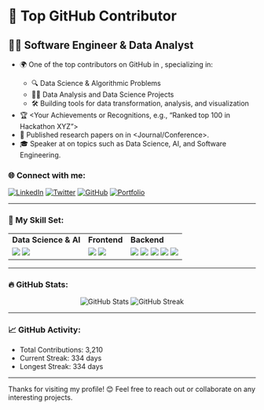 # 🌟 Top <Your Country> GitHub Contributor

## 👨‍💻 Software Engineer & Data Analyst

- 🌍 One of the top contributors on GitHub in <Your Country>, specializing in:
  - 🔍 Data Science & Algorithmic Problems
  - 🧑‍💻 Data Analysis and Data Science Projects
  - 🛠️ Building tools for data transformation, analysis, and visualization
- 🏆 <Your Achievements or Recognitions, e.g., “Ranked top 100 in Hackathon XYZ”>
- 📜 Published research papers on <Topic> in <Journal/Conference>.
- 🎓 Speaker at <Event or Organization> on topics such as Data Science, AI, and Software Engineering.

### 🌐 Connect with me:
[![LinkedIn](https://img.shields.io/badge/-LinkedIn-blue?style=flat-square&logo=LinkedIn&logoColor=white&link=https://linkedin.com/in/yourprofile)](https://linkedin.com/in/yourprofile)
[![Twitter](https://img.shields.io/badge/-Twitter-blue?style=flat-square&logo=Twitter&logoColor=white&link=https://twitter.com/yourprofile)](https://twitter.com/yourprofile)
[![GitHub](https://img.shields.io/badge/-GitHub-black?style=flat-square&logo=github&logoColor=white&link=https://github.com/yourprofile)](https://github.com/yourprofile)
[![Portfolio](https://img.shields.io/badge/-Portfolio-9cf?style=flat-square&logo=appveyor&logoColor=white&link=https://yourportfolio.com)](https://yourportfolio.com)

---

### 🧰 My Skill Set:
<table>
  <tr>
    <td><b>Data Science & AI</b></td>
    <td><b>Frontend</b></td>
    <td><b>Backend</b></td>
  </tr>
  <tr>
    <td>
      <img src="https://img.shields.io/badge/-Python-3776AB?style=flat-square&logo=python&logoColor=white">
      <img src="https://img.shields.io/badge/-C++-00599C?style=flat-square&logo=cplusplus&logoColor=white">
    </td>
    <td>
      <img src="https://img.shields.io/badge/-HTML5-E34F26?style=flat-square&logo=html5&logoColor=white">
      <img src="https://img.shields.io/badge/-CSS3-1572B6?style=flat-square&logo=css3&logoColor=white">
    </td>
    <td>
      <img src="https://img.shields.io/badge/-PHP-777BB4?style=flat-square&logo=php&logoColor=white">
      <img src="https://img.shields.io/badge/-MySQL-4479A1?style=flat-square&logo=mysql&logoColor=white">
      <img src="https://img.shields.io/badge/-Power_BI-F2C811?style=flat-square&logo=powerbi&logoColor=white">
      <img src="https://img.shields.io/badge/-Tableau-E97627?style=flat-square&logo=tableau&logoColor=white">
      <img src="https://img.shields.io/badge/-Excel-217346?style=flat-square&logo=microsoft-excel&logoColor=white">
    </td>
  </tr>
</table>

---

### 🔥 GitHub Stats:
<p align="center">
  <img src="https://github-readme-stats.vercel.app/api?username=yourusername&show_icons=true&theme=dark&count_private=true&hide_border=true" alt="GitHub Stats">
  <img src="https://github-readme-streak-stats.herokuapp.com/?user=yourusername&theme=dark&hide_border=true" alt="GitHub Streak">
</p>

---

### 📈 GitHub Activity:
- Total Contributions: 3,210
- Current Streak: 334 days
- Longest Streak: 334 days

---

Thanks for visiting my profile! 😊 Feel free to reach out or collaborate on any interesting projects.
